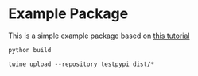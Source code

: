 # Example Package

This is a simple example package based on [this tutorial](https://packaging.python.org/en/latest/tutorials/packaging-projects/)

```
python build
```

```
twine upload --repository testpypi dist/*
```

